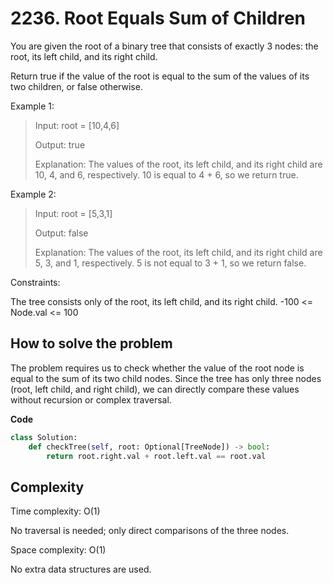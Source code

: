 # 2236. Root Equals Sum of Children
<Badge type="tip" text="Easy" />[<Badge type="info" text="LeetCode" />](https://leetcode.com/problems/root-equals-sum-of-children/ "Let's go to leetcode")

You are given the root of a binary tree that consists of exactly 3 nodes: the root, its left child, and its right child.

Return true if the value of the root is equal to the sum of the values of its two children, or false otherwise.

Example 1:
> Input: root = [10,4,6]
>
> Output: true
>
> Explanation: The values of the root, its left child, and its right child are 10, 4, and 6, respectively.
> 10 is equal to 4 + 6, so we return true.

Example 2:
> Input: root = [5,3,1]
>
> Output: false
>
> Explanation: The values of the root, its left child, and its right child are 5, 3, and 1, respectively.
> 5 is not equal to 3 + 1, so we return false.
 
Constraints:

The tree consists only of the root, its left child, and its right child.
-100 <= Node.val <= 100

## How to solve the problem

The problem requires us to check whether the value of the root node is equal to the sum of its two child nodes. Since the tree has only three nodes (root, left child, and right child), we can directly compare these values without recursion or complex traversal.

**Code**

```Python
class Solution:
    def checkTree(self, root: Optional[TreeNode]) -> bool:
        return root.right.val + root.left.val == root.val
```


## Complexity

Time complexity: O(1)

No traversal is needed; only direct comparisons of the three nodes.

Space complexity: O(1)

No extra data structures are used.